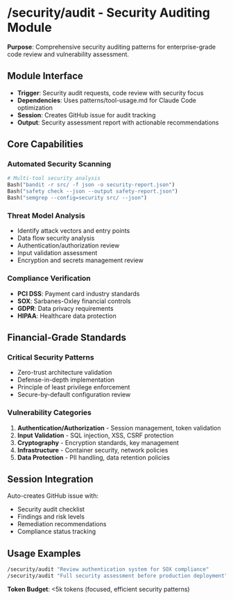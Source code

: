 # /security/audit - Security Auditing Module

**Purpose**: Comprehensive security auditing patterns for enterprise-grade code review and vulnerability assessment.

## Module Interface
- **Trigger**: Security audit requests, code review with security focus
- **Dependencies**: Uses patterns/tool-usage.md for Claude Code optimization
- **Session**: Creates GitHub issue for audit tracking
- **Output**: Security assessment report with actionable recommendations

## Core Capabilities

### Automated Security Scanning
```python
# Multi-tool security analysis
Bash("bandit -r src/ -f json -o security-report.json")
Bash("safety check --json --output safety-report.json") 
Bash("semgrep --config=security src/ --json")
```

### Threat Model Analysis
- Identify attack vectors and entry points
- Data flow security analysis
- Authentication/authorization review
- Input validation assessment
- Encryption and secrets management review

### Compliance Verification
- **PCI DSS**: Payment card industry standards
- **SOX**: Sarbanes-Oxley financial controls
- **GDPR**: Data privacy requirements
- **HIPAA**: Healthcare data protection

## Financial-Grade Standards

### Critical Security Patterns
- Zero-trust architecture validation
- Defense-in-depth implementation
- Principle of least privilege enforcement
- Secure-by-default configuration review

### Vulnerability Categories
1. **Authentication/Authorization** - Session management, token validation
2. **Input Validation** - SQL injection, XSS, CSRF protection
3. **Cryptography** - Encryption standards, key management
4. **Infrastructure** - Container security, network policies
5. **Data Protection** - PII handling, data retention policies

## Session Integration
Auto-creates GitHub issue with:
- Security audit checklist
- Findings and risk levels
- Remediation recommendations
- Compliance status tracking

## Usage Examples
```bash
/security/audit "Review authentication system for SOX compliance"
/security/audit "Full security assessment before production deployment"
```

**Token Budget**: <5k tokens (focused, efficient security patterns)